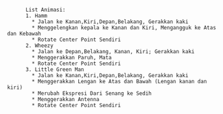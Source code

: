          List Animasi:
          1. Hamm
            * Jalan ke Kanan,Kiri,Depan,Belakang, Gerakkan kaki
            * Menggelengkan kepala ke Kanan dan Kiri, Mengangguk ke Atas dan Kebawah
            * Rotate Center Point Sendiri
          2. Wheezy
            * Jalan ke Depan,Belakang, Kanan, Kiri; Gerakkan kaki
            * Menggerakkan Paruh, Mata
            * Rotate Center Point Sendiri
          3. Little Green Man
            * Jalan ke Kanan,Kiri,Depan,Belakang, Gerakkan kaki
            * Menggerakkan Lengan ke Atas dan Bawah (Lengan kanan dan kiri)
            * Merubah Ekspresi Dari Senang ke Sedih
            * Menggerakkan Antenna
            * Rotate Center Point Sendiri
